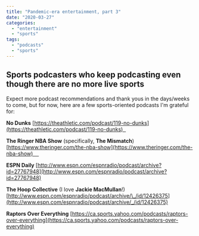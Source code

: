 ```yaml
---
title: "Pandemic-era entertainment, part 3"
date: "2020-03-27"
categories: 
  - "entertainment"
  - "sports"
tags: 
  - "podcasts"
  - "sports"
---
```


## Sports podcasters who keep podcasting even though there are no more live sports            

Expect more podcast recommendations and thank yous in the days/weeks to come, but for now, here are a few sports-oriented podcasts I'm grateful for:                    

**No Dunks** [https://theathletic.com/podcast/119-no-dunks](https://theathletic.com/podcast/119-no-dunks)               

**The Ringer NBA Show** (specifically, **The Mismatch**) [https://www.theringer.com/the-nba-show](https://www.theringer.com/the-nba-show)                 

**ESPN Daily** [http://www.espn.com/espnradio/podcast/archive?id=27767948](http://www.espn.com/espnradio/podcast/archive?id=27767948)

**The Hoop Collective** (I love **Jackie MacMullan**!) [http://www.espn.com/espnradio/podcast/archive/\_/id/12426375](http://www.espn.com/espnradio/podcast/archive/_/id/12426375)

**Raptors Over Everything** [https://ca.sports.yahoo.com/podcasts/raptors-over-everything](https://ca.sports.yahoo.com/podcasts/raptors-over-everything)
